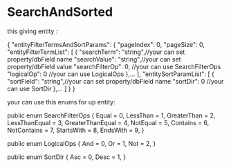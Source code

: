 # SearchAndSorted

this giving entity :

{
  "entityFilterTermsAndSortParams": {
    "pageIndex": 0,
    "pageSize": 0,
    "entityFilterTermList": [
      {
        "searchTerm": "string",//your can set property/dbField name
        "searchValue": "string",//your can set property/dbField value
        "searchFilterOp": 0, //your can use SearchFilterOps
        "logicalOp": 0 //your can use LogicalOps
      },...
    ],
    "entitySortParamList": [
      {
        "sortField": "string",//your can set property/dbField name
        "sortDir": 0 //your can use SortDir
      },...
    ]
  }
}

your can use this enums for up entity:

public enum SearchFilterOps
{
    Equal = 0,
    LessThan = 1,
    GreaterThan = 2,
    LessThanEqual = 3,
    GreaterThanEqual = 4,
    NotEqual = 5,
    Contains = 6,
    NotContains = 7,
    StartsWith = 8,
    EndsWith = 9,
}

public enum LogicalOps
{
    And = 0,
    Or = 1,
    Not = 2,
}

 public enum SortDir
  {
      Asc = 0,
      Desc = 1,
  }
